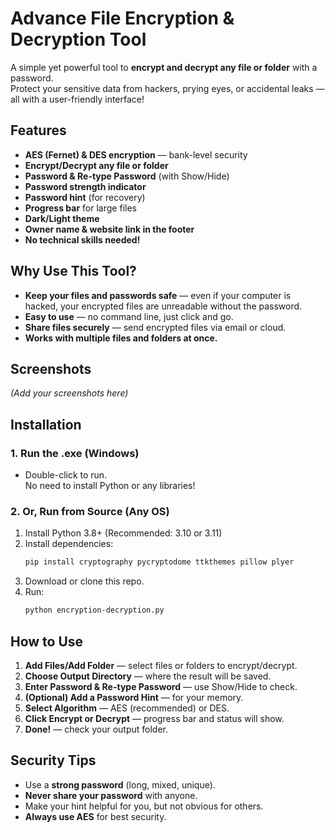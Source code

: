 #  Advance File Encryption & Decryption Tool

A simple yet powerful tool to **encrypt and decrypt any file or folder** with a password.  
Protect your sensitive data from hackers, prying eyes, or accidental leaks — all with a user-friendly interface!

##  Features

- **AES (Fernet) & DES encryption** — bank-level security
- **Encrypt/Decrypt any file or folder**
- **Password & Re-type Password** (with Show/Hide)
- **Password strength indicator**
- **Password hint** (for recovery)
- **Progress bar** for large files
- **Dark/Light theme**
- **Owner name & website link in the footer**
- **No technical skills needed!**


##  Why Use This Tool?

- **Keep your files and passwords safe** — even if your computer is hacked, your encrypted files are unreadable without the password.
- **Easy to use** — no command line, just click and go.
- **Share files securely** — send encrypted files via email or cloud.
- **Works with multiple files and folders at once.**


##  Screenshots

*(Add your screenshots here)*


##  Installation

### 1. **Run the .exe (Windows)**

- Double-click to run.  
  No need to install Python or any libraries!

### 2. **Or, Run from Source (Any OS)**

1. Install Python 3.8+ (Recommended: 3.10 or 3.11)
2. Install dependencies:
    ```bash
    pip install cryptography pycryptodome ttkthemes pillow plyer
    ```
3. Download or clone this repo.
4. Run:
    ```bash
    python encryption-decryption.py
    ```


##  How to Use

1. **Add Files/Add Folder** — select files or folders to encrypt/decrypt.
2. **Choose Output Directory** — where the result will be saved.
3. **Enter Password & Re-type Password** — use Show/Hide to check.
4. **(Optional) Add a Password Hint** — for your memory.
5. **Select Algorithm** — AES (recommended) or DES.
6. **Click Encrypt or Decrypt** — progress bar and status will show.
7. **Done!** — check your output folder.


##  Security Tips

- Use a **strong password** (long, mixed, unique).
- **Never share your password** with anyone.
- Make your hint helpful for you, but not obvious for others.
- **Always use AES** for best security.
